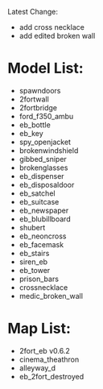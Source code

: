 Latest Change: 
* add cross necklace
* add edited broken wall

# Model List:

* spawndoors
* 2fortwall
* 2fortbridge
* ford_f350_ambu
* eb_bottle
* eb_key
* spy_openjacket
* brokenwindshield
* gibbed_sniper
* brokenglasses
* eb_dispenser
* eb_disposaldoor
* eb_satchel
* eb_suitcase
* eb_newspaper
* eb_blubillboard
* shubert
* eb_neoncross
* eb_facemask
* eb_stairs
* siren_eb
* eb_tower
* prison_bars
* crossnecklace
* medic_broken_wall

# Map List:

* 2fort_eb v0.6.2
* cinema_theathron
* alleyway_d
* eb_2fort_destroyed

